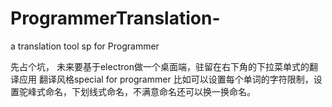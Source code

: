 # ProgrammerTranslation-
a translation tool sp for Programmer

先占个坑，
未来要基于electron做一个桌面端，驻留在右下角的下拉菜单式的翻译应用 翻译风格special for programmer 
比如可以设置每个单词的字符限制，设置驼峰式命名，下划线式命名，不满意命名还可以换一换命名。
